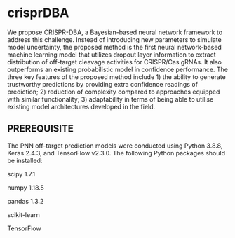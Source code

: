 # crisprDBA

We propose CRISPR-DBA, a Bayesian-based neural network framework to address this challenge. Instead of introducing new parameters to simulate model uncertainty, the proposed method is the first neural network-based machine learning model that utilizes dropout layer information to extract distribution of off-target cleavage activities for CRISPR/Cas gRNAs. It also outperforms an existing probabilistic model in confidence performance. The three key features of the proposed method include 1) the ability to generate trustworthy predictions by providing extra confidence readings of prediction; 2) reduction of complexity compared to approaches equipped with similar functionality; 3) adaptability in terms of being able to utilise existing model architectures developed in the field.

PREREQUISITE
------------
The PNN off-target prediction models were conducted using Python 3.8.8, Keras 2.4.3, and TensorFlow v2.3.0. The following Python packages should be installed:

scipy 1.7.1

numpy 1.18.5

pandas 1.3.2

scikit-learn

TensorFlow


